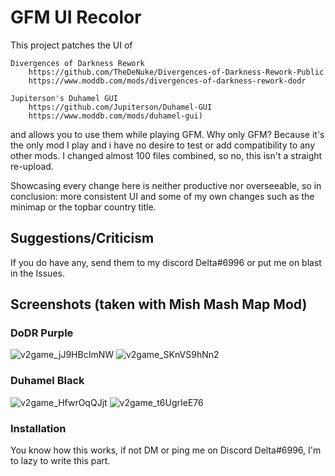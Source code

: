 # GFM UI Recolor

This project patches the UI of 

	Divergences of Darkness Rework 
		https://github.com/TheDeNuke/Divergences-of-Darkness-Rework-Public
		https://www.moddb.com/mods/divergences-of-darkness-rework-dodr

	Jupiterson's Duhamel GUI 
		https://github.com/Jupiterson/Duhamel-GUI
		https://www.moddb.com/mods/duhamel-gui) 
   
and allows you to use them while playing GFM. 
Why only GFM? Because it's the only mod I play and i have no desire to test or add compatibility to any other mods. I changed almost 100 files combined, so no, this isn't a straight re-upload. 

Showcasing every change here is neither productive nor overseeable, so in conclusion: more consistent UI and some of my own changes such as the minimap or the topbar country title.

## Suggestions/Criticism
If you do have any, send them to my discord Delta#6996 or put me on blast in the Issues.

## Screenshots (taken with Mish Mash Map Mod)

### DoDR Purple
![v2game_jJ9HBcImNW](https://user-images.githubusercontent.com/92607601/217664998-aa1d968b-cb7f-4e30-83cd-8b07a472edf9.jpg)
![v2game_SKnVS9hNn2](https://user-images.githubusercontent.com/92607601/217665953-d17c8ce6-cb63-4f44-a002-ceb3d0ffe319.jpg)
### Duhamel Black
![v2game_HfwrOqQJjt](https://user-images.githubusercontent.com/92607601/217667545-61bec1cd-acf8-4b7d-b528-d5604cae9993.jpg)
![v2game_t6UgrIeE76](https://user-images.githubusercontent.com/92607601/217667550-1834da6a-8fde-419e-b3ac-c82f3bc86940.jpg)

### Installation
You know how this works, if not DM or ping me on Discord Delta#6996, I'm to lazy to write this part.
